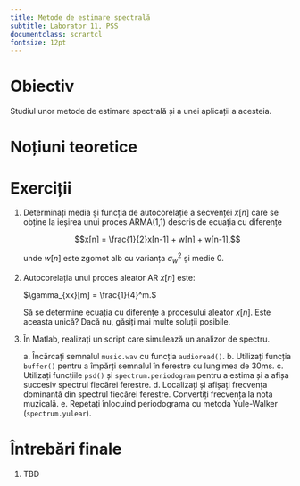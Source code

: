 ```yaml
---
title: Metode de estimare spectrală
subtitle: Laborator 11, PSS
documentclass: scrartcl
fontsize: 12pt
---
```


# Obiectiv

Studiul unor metode de estimare spectrală și a unei
aplicații a acesteia.

# Noțiuni teoretice


# Exerciții

1. Determinați media și funcția de autocorelație a secvenței $x[n]$ care se obține
la ieșirea unui proces ARMA(1,1) descris de ecuația cu diferențe
    
	$$x[n] = \frac{1}{2}x[n-1] + w[n] + w[n-1],$$
	
	unde $w[n]$ este zgomot alb cu varianța $\sigma_w^2$ și medie $0$.
	
2. Autocorelația unui proces aleator AR $x[n]$ este:

    $\gamma_{xx}[m] = \frac{1}{4}^m.$
	
	Să se determine ecuația cu diferențe a procesului aleator $x[n]$. Este aceasta unică? 
	Dacă nu, găsiți mai multe soluții posibile.

3. În Matlab, realizați un script care simulează un analizor de spectru.
    
	a. Încărcați semnalul `music.wav` cu funcția `audioread()`.
	b. Utilizați funcția `buffer()` pentru a împărți semnalul în ferestre cu lungimea de 30ms.
	c. Utilizați funcțiile `psd()` și `spectrum.periodogram` pentru a estima și a afișa succesiv 
	spectrul fiecărei ferestre.
	d. Localizați și afișați frecvența dominantă din spectrul fiecărei ferestre.
	Convertiți frecvența la nota muzicală.
	e. Repetați înlocuind periodograma cu metoda Yule-Walker (`spectrum.yulear`).

# Întrebări finale

1. TBD
